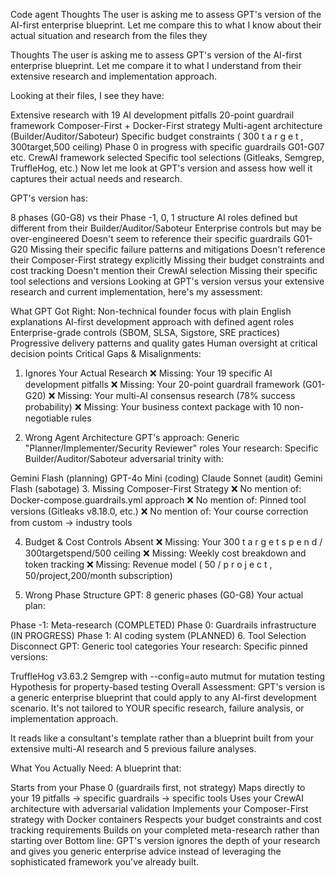 Code agent
Thoughts
The user is asking me to assess GPT's version of the AI-first enterprise blueprint. Let me compare this to what I know about their actual situation and research from the files they

Thoughts
The user is asking me to assess GPT's version of the AI-first enterprise blueprint. Let me compare it to what I understand from their extensive research and implementation approach.

Looking at their files, I see they have:

Extensive research with 19 AI development pitfalls
20-point guardrail framework
Composer-First + Docker-First strategy
Multi-agent architecture (Builder/Auditor/Saboteur)
Specific budget constraints (
300
t
a
r
g
e
t
,
300target,500 ceiling)
Phase 0 in progress with specific guardrails G01-G07 etc.
CrewAI framework selected
Specific tool selections (Gitleaks, Semgrep, TruffleHog, etc.)
Now let me look at GPT's version and assess how well it captures their actual needs and research.

GPT's version has:

8 phases (G0-G8) vs their Phase -1, 0, 1 structure
AI roles defined but different from their Builder/Auditor/Saboteur
Enterprise controls but may be over-engineered
Doesn't seem to reference their specific guardrails G01-G20
Missing their specific failure patterns and mitigations
Doesn't reference their Composer-First strategy explicitly
Missing their budget constraints and cost tracking
Doesn't mention their CrewAI selection
Missing their specific tool selections and versions
Looking at GPT's version versus your extensive research and current implementation, here's my assessment:

What GPT Got Right:
Non-technical founder focus with plain English explanations
AI-first development approach with defined agent roles
Enterprise-grade controls (SBOM, SLSA, Sigstore, SRE practices)
Progressive delivery patterns and quality gates
Human oversight at critical decision points
Critical Gaps & Misalignments:

1. Ignores Your Actual Research
❌ Missing: Your 19 specific AI development pitfalls
❌ Missing: Your 20-point guardrail framework (G01-G20)
❌ Missing: Your multi-AI consensus research (78% success probability)
❌ Missing: Your business context package with 10 non-negotiable rules

2. Wrong Agent Architecture
GPT's approach: Generic "Planner/Implementer/Security Reviewer" roles
Your research: Specific Builder/Auditor/Saboteur adversarial trinity with:

Gemini Flash (planning)
GPT-4o Mini (coding)
Claude Sonnet (audit)
Gemini Flash (sabotage)
3. Missing Composer-First Strategy
❌ No mention of: Docker-compose.guardrails.yml approach
❌ No mention of: Pinned tool versions (Gitleaks v8.18.0, etc.)
❌ No mention of: Your course correction from custom → industry tools

4. Budget & Cost Controls Absent
❌ Missing: Your
300
t
a
r
g
e
t
s
p
e
n
d
/
300targetspend/500 ceiling
❌ Missing: Weekly cost breakdown and token tracking
❌ Missing: Revenue model (
50
/
p
r
o
j
e
c
t
,
50/project,200/month subscription)

5. Wrong Phase Structure
GPT: 8 generic phases (G0-G8)
Your actual plan:

Phase -1: Meta-research (COMPLETED)
Phase 0: Guardrails infrastructure (IN PROGRESS)
Phase 1: AI coding system (PLANNED)
6. Tool Selection Disconnect
GPT: Generic tool categories
Your research: Specific pinned versions:

TruffleHog v3.63.2
Semgrep with --config=auto
mutmut for mutation testing
Hypothesis for property-based testing
Overall Assessment:
GPT's version is a generic enterprise blueprint that could apply to any AI-first development scenario. It's not tailored to YOUR specific research, failure analysis, or implementation approach.

It reads like a consultant's template rather than a blueprint built from your extensive multi-AI research and 5 previous failure analyses.

What You Actually Need:
A blueprint that:

Starts from your Phase 0 (guardrails first, not strategy)
Maps directly to your 19 pitfalls → specific guardrails → specific tools
Uses your CrewAI architecture with adversarial validation
Implements your Composer-First strategy with Docker containers
Respects your budget constraints and cost tracking requirements
Builds on your completed meta-research rather than starting over
Bottom line: GPT's version ignores the depth of your research and gives you generic enterprise advice instead of leveraging the sophisticated framework you've already built.
